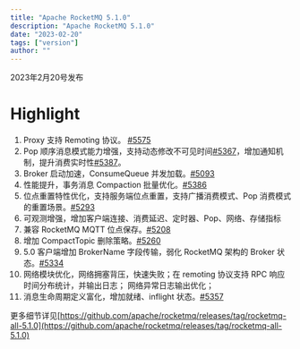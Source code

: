 ```yaml
---
title: "Apache RocketMQ 5.1.0"
description: "Apache RocketMQ 5.1.0"
date: "2023-02-20"
tags: ["version"]
author: ""
---
```


2023年2月20号发布
<a name="kRDxa"></a>
# Highlight 

1. Proxy 支持 Remoting 协议。 [#5575](https://github.com/apache/rocketmq/pull/5575)
2. Pop 顺序消息模式能力增强，支持动态修改不可见时间[#5367](https://github.com/apache/rocketmq/pull/5367)，增加通知机制，提升消费实时性[#5387](https://github.com/apache/rocketmq/pull/5387)。
3. Broker 启动加速，ConsumeQueue 并发加载。[#5093](https://github.com/apache/rocketmq/pull/5093)
4. 性能提升，事务消息 Compaction 批量优化。[#5386](https://github.com/apache/rocketmq/pull/5386)
5. 位点重置特性优化，支持服务端位点重置，支持广播消费模式、Pop 消费模式的重置场景。[#5293](https://github.com/apache/rocketmq/pull/5293)
6. 可观测增强，增加客户端连接、消费延迟、定时器、Pop、网络、存储指标
7. 兼容 RocketMQ MQTT 位点保存。[#5208](https://github.com/apache/rocketmq/pull/5208)
8. 增加 CompactTopic 删除策略。[#5260](https://github.com/apache/rocketmq/pull/5260)
9. 5.0 客户端增加 BrokerName 字段传输，弱化 RocketMQ 架构的 Broker 状态。[#5334](https://github.com/apache/rocketmq/pull/5334)
10. 网络模块优化，网络拥塞背压，快速失败；在 remoting 协议支持 RPC 响应时间分布统计，并输出日志； 网络异常日志输出优化；
11. 消息生命周期定义富化，增加就绪、inflight 状态。[#5357](https://github.com/apache/rocketmq/pull/5357)

更多细节详见[https://github.com/apache/rocketmq/releases/tag/rocketmq-all-5.1.0](https://github.com/apache/rocketmq/releases/tag/rocketmq-all-5.1.0)

